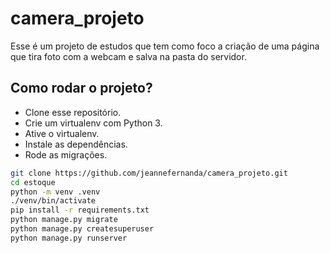 ﻿# camera_projeto

Esse é um projeto de estudos que tem como foco a criação de uma página que tira foto com a webcam e salva na pasta do servidor.

## Como rodar o projeto?

* Clone esse repositório.
* Crie um virtualenv com Python 3.
* Ative o virtualenv.
* Instale as dependências.
* Rode as migrações.

```bash
git clone https://github.com/jeannefernanda/camera_projeto.git
cd estoque
python -m venv .venv
./venv/bin/activate
pip install -r requirements.txt
python manage.py migrate
python manage.py createsuperuser
python manage.py runserver
